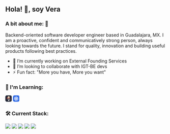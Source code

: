 ## Hola! 👋, soy Vera 

### A bit about me: 🤘
Backend-oriented software developer engineer based in Guadalajara, MX. 
I am a proactive, confident and communicatively strong person, always looking towards the future. I stand for quality, innovation and building useful products following best practices.

- 🔭 I’m currently working on External Founding Services
- 👯 I’m looking to collaborate with IGT-BE devs 
- ⚡ Fun fact: "More you have, More you want"

### 🌱 I'm Learning:
<p align="left">
    <a href="#Jenkins" alt="Skill"> <img src="https://raw.githubusercontent.com/tandpfun/skill-icons/59059d9d1a2c092696dc66e00931cc1181a4ce1f/icons/Jenkins-Dark.svg" style="max-width: 4%;"/></a>
    <a href="#Kubernetes" alt="Skill"> <img src="https://raw.githubusercontent.com/tandpfun/skill-icons/59059d9d1a2c092696dc66e00931cc1181a4ce1f/icons/Kubernetes.svg" style="max-width: 4%;"/></a>
</p>

### 🛠 Current Stack:
<p align="left">
    <a href="#.NetFramework" alt="Skill"> <img src="https://img.shields.io/badge/.NET-5C2D91?style=for-the-badge&logo=.net&logoColor=white"/></a>
    <a href="#C#" alt="Skill"> <img src="https://img.shields.io/badge/C%23-239120?style=for-the-badge&logo=c-sharp&logoColor=white"/></a>
    <a href="#SQLServer" alt="Skill"> <img src="https://img.shields.io/badge/Microsoft_SQL_Server-CC2927?style=for-the-badge&logo=microsoft-sql-server&logoColor=white"/></a>
    <a href="#Linux" alt="Skill"> <img src="https://img.shields.io/badge/Linux-FCC624?style=for-the-badge&logo=linux&logoColor=black"/></a>
    <a href="#Git" alt="Skill"> <img src="https://img.shields.io/badge/GIT-E44C30?style=for-the-badge&logo=git&logoColor=white"/></a>
</p>









